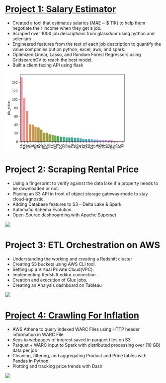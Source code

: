 # [Project 1: Salary Estimator](https://github.com/arizkyrahman/ds_salary_project)
- Created a tool that estimates salaries (MAE ~ $ 11K) to help them negotiate their income when they get a job.
- Scraped over 1000 job descriptions from glassdoor using python and selenium
- Engineered features from the text of each job description to quantify the value companies put on python, excel, aws, and spark.
- Optimized Linear, Lasso, and Random Forest Regressors using GridsearchCV to reach the best model.
- Built a client facing API using flask

![](/images/positions_by_state.png)

# Project 2: Scraping Rental Price
- Using a fingerprint to verify against the data lake if a property needs to be downloaded or not.
- Placing an S3 API in front of object storage gateway-mode to stay cloud-agnostic. 
- Adding Database features to S3 – Delta Lake & Spark
- Automatic Schema Evolution.
- Open-Source dashboarding with Apache Superset

![](https://github.com/arizkyrahman/Rizky_Portofolio/blob/main/images/Scraping%20Rental%20Price_%201.jpg?raw=true)

# Project 3: ETL Orchestration on AWS
- Understanding the working and creating a Redshift cluster
- Creating S3 buckets using AWS CLI tool.
- Setting up a Virtual Private Cloud(VPC).
- Implementing Redshift editor connection.
- Creation and execution of Glue jobs.
- Creating an Analysis dashboard on Tableau

![](https://github.com/arizkyrahman/Rizky_Portofolio/blob/main/images/redshift_etl.jpg?raw=true)

# [Project 4: Crawling For Inflation](https://github.com/arizkyrahman/rizky_rahman_web_crawler_for_online_inflation)
- AWS Athena to query indexed WARC Files using HTTP header information in WARC File	
- Keys to webpages of interest saved in parquet files on S3
- Parquet + WARC input to Spark with distributed processing over (10 GB) data per job
- Cleaning, filtering, and aggregating Product and Price tables with Pandas in Python.
- Plotting and tracking price trends with Dash

![](https://github.com/arizkyrahman/Rizky_Portofolio/blob/main/images/crawler_pipeline.png?raw=true)
